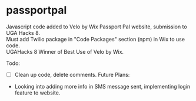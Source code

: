# passportpal
Javascript code added to Velo by Wix Passport Pal website, submission to UGA Hacks 8.    
Must add Twilio package in "Code Packages" section (npm) in Wix to use code.    
UGAHacks 8 Winner of Best Use of Velo by Wix. 

Todo:   
- [ ] Clean up code, delete comments. 
Future Plans:     
- Looking into adding more info in SMS message sent, implementing login feature to website. 

